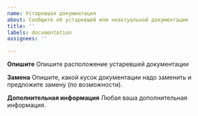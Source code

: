 ```yaml
---
name: Устаревшая документация
about: Сообщите об устаревшей или неактуальной документации
title: ''
labels: documentation
assignees: ''

---
```


**Опишите**
Опишите расположение устаревшей документации

**Замена**
Опишите, какой кусок документации надо заменить и предложите замену (по возможности).

**Дополнительная информация**
Любая ваша дополнительная информация.
